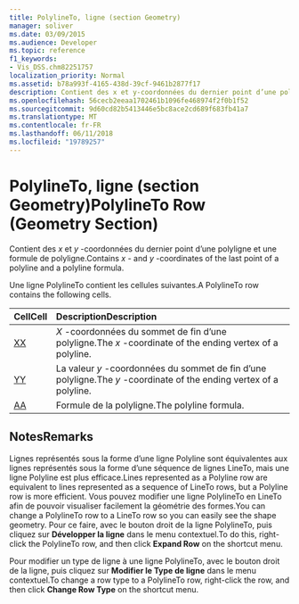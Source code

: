 ```yaml
---
title: PolylineTo, ligne (section Geometry)
manager: soliver
ms.date: 03/09/2015
ms.audience: Developer
ms.topic: reference
f1_keywords:
- Vis_DSS.chm82251757
localization_priority: Normal
ms.assetid: b78a993f-4165-438d-39cf-9461b2877f17
description: Contient des x et y-coordonnées du dernier point d’une polyligne et une formule de polyligne.
ms.openlocfilehash: 56cecb2eeaa1702461b1096fe468974f2f0b1f52
ms.sourcegitcommit: 9d60cd82b5413446e5bc8ace2cd689f683fb41a7
ms.translationtype: MT
ms.contentlocale: fr-FR
ms.lasthandoff: 06/11/2018
ms.locfileid: "19789257"
---
```

# <a name="polylineto-row-geometry-section"></a><span data-ttu-id="209b6-103">PolylineTo, ligne (section Geometry)</span><span class="sxs-lookup"><span data-stu-id="209b6-103">PolylineTo Row (Geometry Section)</span></span>

<span data-ttu-id="209b6-104">Contient des *x* et *y* -coordonnées du dernier point d’une polyligne et une formule de polyligne.</span><span class="sxs-lookup"><span data-stu-id="209b6-104">Contains  *x*  - and  *y*  -coordinates of the last point of a polyline and a polyline formula.</span></span> 
  
<span data-ttu-id="209b6-105">Une ligne PolylineTo contient les cellules suivantes.</span><span class="sxs-lookup"><span data-stu-id="209b6-105">A PolylineTo row contains the following cells.</span></span>
  
|<span data-ttu-id="209b6-106">**Cell**</span><span class="sxs-lookup"><span data-stu-id="209b6-106">**Cell**</span></span>|<span data-ttu-id="209b6-107">**Description**</span><span class="sxs-lookup"><span data-stu-id="209b6-107">**Description**</span></span>|
|:-----|:-----|
|[<span data-ttu-id="209b6-108">X</span><span class="sxs-lookup"><span data-stu-id="209b6-108">X</span></span>](x-cell-geometry-section.md) <br/> |<span data-ttu-id="209b6-109">*X* -coordonnées du sommet de fin d’une polyligne.</span><span class="sxs-lookup"><span data-stu-id="209b6-109">The  *x*  -coordinate of the ending vertex of a polyline.</span></span>  <br/> |
|[<span data-ttu-id="209b6-110">Y</span><span class="sxs-lookup"><span data-stu-id="209b6-110">Y</span></span>](y-cell-geometry-section.md) <br/> |<span data-ttu-id="209b6-111">La valeur *y* -coordonnées du sommet de fin d’une polyligne.</span><span class="sxs-lookup"><span data-stu-id="209b6-111">The  *y*  -coordinate of the ending vertex of a polyline.</span></span>  <br/> |
|[<span data-ttu-id="209b6-112">A</span><span class="sxs-lookup"><span data-stu-id="209b6-112">A</span></span>](a-cell-geometry-section.md) <br/> |<span data-ttu-id="209b6-113">Formule de la polyligne.</span><span class="sxs-lookup"><span data-stu-id="209b6-113">The polyline formula.</span></span>  <br/> |
   
## <a name="remarks"></a><span data-ttu-id="209b6-114">Notes</span><span class="sxs-lookup"><span data-stu-id="209b6-114">Remarks</span></span>

<span data-ttu-id="209b6-115">Lignes représentés sous la forme d’une ligne Polyline sont équivalentes aux lignes représentés sous la forme d’une séquence de lignes LineTo, mais une ligne Polyline est plus efficace.</span><span class="sxs-lookup"><span data-stu-id="209b6-115">Lines represented as a Polyline row are equivalent to lines represented as a sequence of LineTo rows, but a Polyline row is more efficient.</span></span> <span data-ttu-id="209b6-116">Vous pouvez modifier une ligne PolylineTo en LineTo afin de pouvoir visualiser facilement la géométrie des formes.</span><span class="sxs-lookup"><span data-stu-id="209b6-116">You can change a PolylineTo row to a LineTo row so you can easily see the shape geometry.</span></span> <span data-ttu-id="209b6-117">Pour ce faire, avec le bouton droit de la ligne PolylineTo, puis cliquez sur **Développer la ligne** dans le menu contextuel.</span><span class="sxs-lookup"><span data-stu-id="209b6-117">To do this, right-click the PolylineTo row, and then click **Expand Row** on the shortcut menu.</span></span> 
  
<span data-ttu-id="209b6-118">Pour modifier un type de ligne à une ligne PolylineTo, avec le bouton droit de la ligne, puis cliquez sur **Modifier le Type de ligne** dans le menu contextuel.</span><span class="sxs-lookup"><span data-stu-id="209b6-118">To change a row type to a PolylineTo row, right-click the row, and then click **Change Row Type** on the shortcut menu.</span></span> 
  

